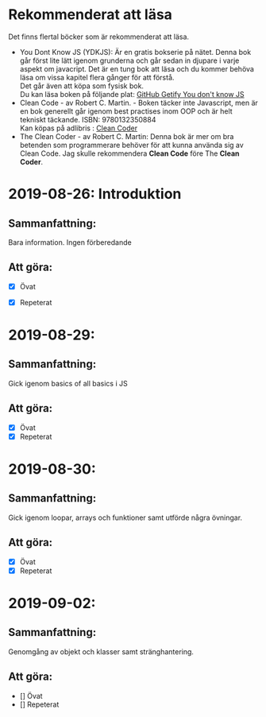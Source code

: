 # **Rekommenderat att läsa**
Det finns flertal böcker som är rekommenderat att läsa.
- You Dont Know JS (YDKJS): Är en gratis bokserie på nätet. Denna bok går först lite lätt igenom grunderna och går sedan in djupare i varje aspekt om javacript. Det är en tung bok att läsa och du kommer behöva läsa om vissa kapitel flera gånger för att förstå.\
Det går även att köpa som fysisk bok. \
Du kan läsa boken på följande plat: [GitHub Getify You don't know JS](https://github.com/getify/You-Dont-Know-JS)
- Clean Code - av Robert C. Martin. - Boken täcker inte Javascript, men är en bok generellt går igenom best practises inom OOP och är helt tekniskt täckande. ISBN: 9780132350884 \
Kan köpas på adlibris : [Clean Coder](https://www.adlibris.com/se/bok/clean-code-9780132350884)
- The Clean Coder - av Robert C. Martin: Denna bok är mer om bra betenden som programmerare behöver för att kunna använda sig av Clean Code. Jag skulle rekommendera **Clean Code** före The **Clean Coder**.
# **2019-08-26**: Introduktion
## **Sammanfattning:**
Bara information. Ingen förberedande

## Att göra:
- [X] Övat
- [X] Repeterat


# **2019-08-29**:
## **Sammanfattning:**

Gick igenom basics of all basics i JS

## Att göra:
- [X] Övat
- [X] Repeterat

# **2019-08-30**:
## **Sammanfattning:**
Gick igenom loopar, arrays och funktioner samt utförde några övningar.

## Att göra:
- [X] Övat
- [X] Repeterat

# **2019-09-02**:
## **Sammanfattning:**
Genomgång av objekt och klasser samt stränghantering.
## Att göra:

- [] Övat
- [] Repeterat